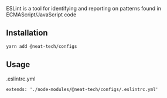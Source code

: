 ESLint is a tool for identifying and reporting on patterns found in ECMAScript/JavaScript code

## Installation

```bash
yarn add @neat-tech/configs
```

## Usage

.eslintrc.yml

```
extends: './node-modules/@neat-tech/configs/.eslintrc.yml'
```
